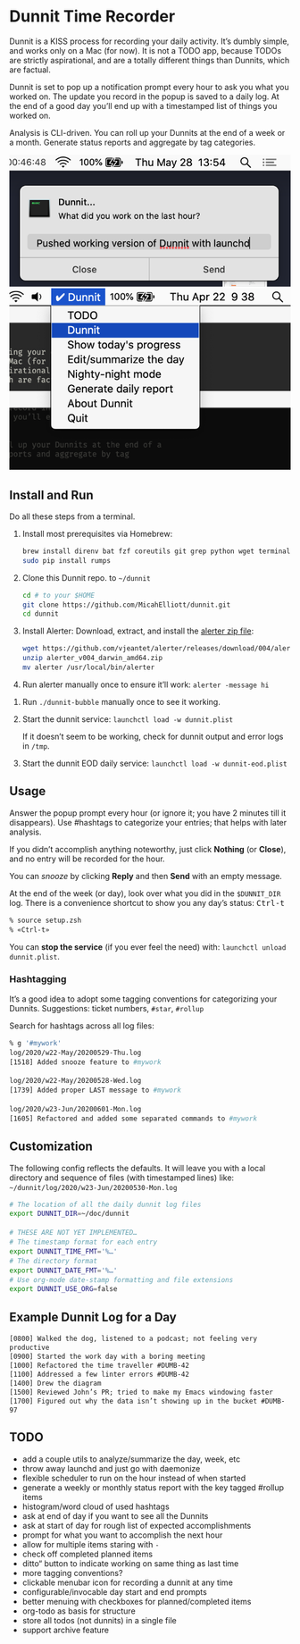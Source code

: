 # Dunnit Time Recorder

Dunnit is a KISS process for recording your daily activity. It’s
dumbly simple, and works only on a Mac (for now). It is not a TODO
app, because TODOs are strictly aspirational, and are a totally
different things than Dunnits, which are factual.

Dunnit is set to pop up a notification prompt every hour to ask you
what you worked on. The update you record in the popup is saved to a
daily log. At the end of a good day you’ll end up with a timestamped
list of things you worked on.

Analysis is CLI-driven. You can roll up your Dunnits at the end of a
week or a month. Generate status reports and aggregate by tag
categories.

![Dunnit Poput](dunnit.png)
![Dunnit Menu](menu.png)

## Install and Run

Do all these steps from a terminal.

1. Install most prerequisites via Homebrew:

   ```sh
   brew install direnv bat fzf coreutils git grep python wget terminal-notifier the_silver_searcher pandoc
   sudo pip install rumps
   ```

1. Clone this Dunnit repo. to `~/dunnit`

   ```sh
   cd # to your $HOME
   git clone https://github.com/MicahElliott/dunnit.git
   cd dunnit
   ```

1. Install Alerter: Download, extract, and install the
   [alerter zip file](https://github.com/vjeantet/alerter/releases):

   ```sh
   wget https://github.com/vjeantet/alerter/releases/download/004/alerter_v004_darwin_amd64.zip
   unzip alerter_v004_darwin_amd64.zip
   mv alerter /usr/local/bin/alerter
   ```

1. Run alerter manually once to ensure it’ll work: `alerter -message hi`

<!-- 1. Install [cliclick](https://github.com/BlueM/cliclick) -->
<!--    [binary](https://www.bluem.net/jump/cliclick/). -->

1. Run `./dunnit-bubble` manually once to see it working.

1. Start the dunnit service: `launchctl load -w dunnit.plist`

   If it doesn’t seem to be working, check for dunnit output and error
   logs in `/tmp`.

1. Start the dunnit EOD daily service: `launchctl load -w dunnit-eod.plist`

## Usage

Answer the popup prompt every hour (or ignore it; you have 2 minutes
till it disappears). Use #hashtags to categorize your entries; that
helps with later analysis.

If you didn’t accomplish anything noteworthy, just click **Nothing**
(or **Close**), and no entry will be recorded for the hour.

You can _snooze_ by clicking **Reply** and then **Send** with an empty
message.

At the end of the week (or day), look over what you did in the
`$DUNNIT_DIR` log. There is a convenience shortcut to show you any
day’s status: <kbd>Ctrl-t</kbd>

```sh
% source setup.zsh
% «Ctrl-t»
```

You can **stop the service** (if you ever feel the need) with:
`launchctl unload dunnit.plist`.

### Hashtagging

It’s a good idea to adopt some tagging conventions for categorizing
your Dunnits. Suggestions: ticket numbers, `#star`, `#rollup`

Search for hashtags across all log files:

```sh
% g '#mywork'
log/2020/w22-May/20200529-Thu.log
[1518] Added snooze feature to #mywork

log/2020/w22-May/20200528-Wed.log
[1739] Added proper LAST message to #mywork

log/2020/w23-Jun/20200601-Mon.log
[1605] Refactored and added some separated commands to #mywork
```

## Customization

The following config reflects the defaults. It will leave you with
a local directory and sequence of files (with timestamped lines) like:
`~/dunnit/log/2020/w23-Jun/20200530-Mon.log`

```sh
# The location of all the daily dunnit log files
export DUNNIT_DIR=~/doc/dunnit

# THESE ARE NOT YET IMPLEMENTED…
# The timestamp format for each entry
export DUNNIT_TIME_FMT='%…'
# The directory format
export DUNNIT_DATE_FMT='%…'
# Use org-mode date-stamp formatting and file extensions
export DUNNIT_USE_ORG=false
```

## Example Dunnit Log for a Day

```log
[0800] Walked the dog, listened to a podcast; not feeling very productive
[0900] Started the work day with a boring meeting
[1000] Refactored the time traveller #DUMB-42
[1100] Addressed a few linter errors #DUMB-42
[1400] Drew the diagram
[1500] Reviewed John’s PR; tried to make my Emacs windowing faster
[1700] Figured out why the data isn’t showing up in the bucket #DUMB-97
```

## TODO

- add a couple utils to analyze/summarize the day, week, etc
- throw away launchd and just go with daemonize
- flexible scheduler to run on the hour instead of when started
- generate a weekly or monthly status report with the key tagged
  #rollup items
- histogram/word cloud of used hashtags
- ask at end of day if you want to see all the Dunnits
- ask at start of day for rough list of expected accomplishments
- prompt for what you want to accomplish the next hour
- allow for multiple items staring with `-`
- check off completed planned items
- ditto“ button to indicate working on same thing as last time
- more tagging conventions?
- clickable menubar icon for recording a dunnit at any time
- configurable/invocable day start and end prompts
- better menuing with checkboxes for planned/completed items
- org-todo as basis for structure
- store all todos (not dunnits) in a single file
- support archive feature
